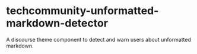 # techcommunity-unformatted-markdown-detector
A discourse theme component to detect and warn users about unformatted markdown.
